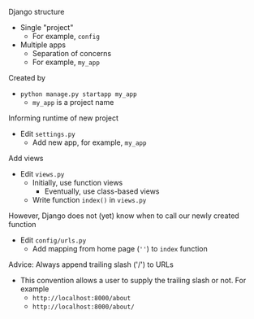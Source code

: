 Django structure
- Single "project"
	- For example, `config`
- Multiple apps
	- Separation of concerns
	- For example, `my_app`

Created by
- `python manage.py startapp my_app`
	- `my_app` is a project name

Informing runtime of new project
- Edit `settings.py`
	- Add new app, for example, `my_app`

Add views
- Edit `views.py`
	- Initially, use function views
		- Eventually, use class-based views
	- Write function `index()` in `views.py`

However, Django does not (yet) know when to call our newly created function
- Edit `config/urls.py`
	- Add mapping from home page (`''`) to `index` function

Advice: Always append trailing slash ('/') to URLs
- This convention allows a user to supply the trailing slash or not. For example
	- `http://localhost:8000/about`
	- `http://localhost:8000/about/`